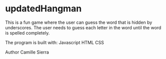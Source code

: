 # updatedHangman

This is a fun game where the user can guess the word that is hidden by underscores. The user needs to guess each letter in the word until the word is spelled completely. 


The  program is built with:
Javascript
HTML
CSS


Author
Camille Sierra

